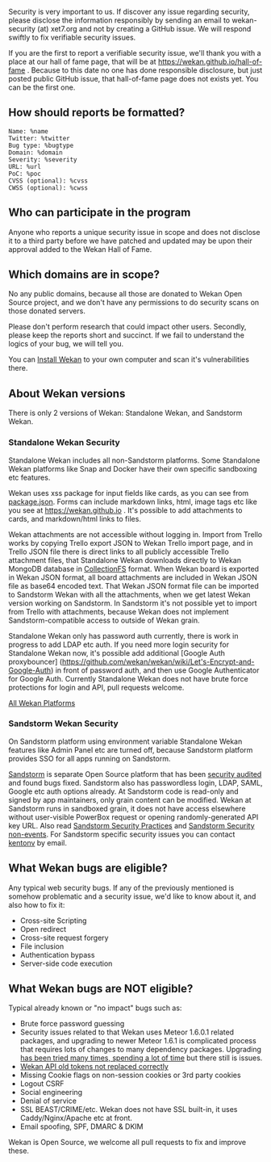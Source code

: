 Security is very important to us. If discover any issue regarding security, please disclose the information responsibly by sending an email to wekan-security (at) xet7.org and not by creating a GitHub issue. We will respond swiftly to fix verifiable security issues.

If you are the first to report a verifiable security issue, we'll thank you with a place at our hall of fame page, that will be at https://wekan.github.io/hall-of-fame . Because to this date no one has done responsible disclosure, but just posted public GitHub issue, that hall-of-fame page does not exists yet. You can be the first one.

## How should reports be formatted?

```
Name: %name
Twitter: %twitter
Bug type: %bugtype
Domain: %domain
Severity: %severity
URL: %url
PoC: %poc
CVSS (optional): %cvss
CWSS (optional): %cwss
```

## Who can participate in the program

Anyone who reports a unique security issue in scope and does not disclose it to a third party before we have patched and updated may be upon their approval added to the Wekan Hall of Fame.

## Which domains are in scope?

No any public domains, because all those are donated to Wekan Open Source project, and we don't have any permissions to do security scans on those donated servers.

Please don't perform research that could impact other users. Secondly, please keep the reports short and succinct. If we fail to understand the logics of your bug, we will tell you.

You can [Install Wekan](https://github.com/wekan/wekan/releases) to your own computer and scan it's vulnerabilities there.

## About Wekan versions

There is only 2 versions of Wekan: Standalone Wekan, and Sandstorm Wekan.

### Standalone Wekan Security

Standalone Wekan includes all non-Sandstorm platforms. Some Standalone Wekan platforms like Snap and Docker have their own specific sandboxing etc features.

Wekan uses xss package for input fields like cards, as you can see from [package.json](https://github.com/wekan/wekan/blob/devel/package.json). Forms can include markdown links, html, image tags etc like you see at https://wekan.github.io . It's possible to add attachments to cards, and markdown/html links to files.

Wekan attachments are not accessible without logging in. Import from Trello works by copying Trello export JSON to Wekan Trello import page, and in Trello JSON file there is direct links to all publicly accessible Trello attachment files, that Standalone Wekan downloads directly to Wekan MongoDB database in [CollectionFS](https://github.com/wekan/wekan/pull/875) format. When Wekan board is exported in Wekan JSON format, all board attachments are included in Wekan JSON file as base64 encoded text. That Wekan JSON format file can be imported to Sandstorm Wekan with all the attachments, when we get latest Wekan version working on Sandstorm. In Sandstorm it's not possible yet to import from Trello with attachments, because Wekan does not implement Sandstorm-compatible access to outside of Wekan grain.

Standalone Wekan only has password auth currently, there is work in progress to add LDAP etc auth. If you need more login security for Standalone Wekan now, it's possible add additional [Google Auth proxybouncer] (https://github.com/wekan/wekan/wiki/Let's-Encrypt-and-Google-Auth) in front of password auth, and then use Google Authenticator for Google Auth. Currently Standalone Wekan does not have brute force protections for login and API, pull requests welcome.

[All Wekan Platforms](https://github.com/wekan/wekan/wiki/Platforms)

### Sandstorm Wekan Security

On Sandstorm platform using environment variable Standalone Wekan features like Admin Panel etc are turned off, because Sandstorm platform provides SSO for all apps running on Sandstorm. 

[Sandstorm](https://sandstorm.io) is separate Open Source platform that has been [security audited](https://sandstorm.io/news/2017-03-02-security-review) and found bugs fixed. Sandstorm also has passwordless login, LDAP, SAML, Google etc auth options already. At Sandstorm code is read-only and signed by app maintainers, only grain content can be modified. Wekan at Sandstorm runs in sandboxed grain, it does not have access elsewhere without user-visible PowerBox request or opening randomly-generated API key URL. Also read [Sandstorm Security Practices](https://docs.sandstorm.io/en/latest/using/security-practices/) and [Sandstorm Security non-events](https://docs.sandstorm.io/en/latest/using/security-non-events/). For Sandstorm specific security issues you can contact [kentonv](https://github.com/kentonv) by email. 

## What Wekan bugs are eligible?

Any typical web security bugs. If any of the previously mentioned is somehow problematic and a security issue, we'd like to know about it, and also how to fix it:

- Cross-site Scripting
- Open redirect
- Cross-site request forgery
- File inclusion
- Authentication bypass
- Server-side code execution

## What Wekan bugs are NOT eligible?

Typical already known or "no impact" bugs such as:

- Brute force password guessing
- Security issues related to that Wekan uses Meteor 1.6.0.1 related packages, and upgrading to newer Meteor 1.6.1 is complicated process that requires lots of changes to many dependency packages. Upgrading [has been tried many times, spending a lot of time](https://github.com/meteor/meteor/issues/9609) but there still is issues.
- [Wekan API old tokens not replaced correctly](https://github.com/wekan/wekan/issues/1437)
- Missing Cookie flags on non-session cookies or 3rd party cookies
- Logout CSRF
- Social engineering
- Denial of service
- SSL BEAST/CRIME/etc. Wekan does not have SSL built-in, it uses Caddy/Nginx/Apache etc at front.
- Email spoofing, SPF, DMARC & DKIM

Wekan is Open Source, we welcome all pull requests to fix and improve these.